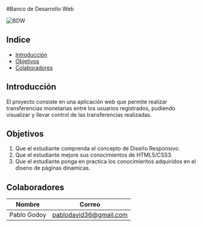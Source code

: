 #Banco de Desarrollo Web

![BDW](/Anexos/presupuesto_familiar.jpg "Banco de Desarrollo Web")


## Indice

* [Introducción](#introduccion)
* [Objetivos](#objetivos)
* [Colaboradores](#colaboradores)


## Introducción

El proyecto consiste en una aplicación web que permite realizar transferencias monetarias entre los usuarios registrados, pudiendo visualizar y llevar control de las transferencias realizadas.


## Objetivos

1. Que el estudiante comprenda el concepto de Diseño Responsivo.
2. Que el estudiante mejore sus conocimientos de HTML5/CSS3.
3. Que el estudiante ponga en practica los conocimientos adquiridos en el diseno de páginas dinamicas.


## Colaboradores

| Nombre | Correo |
|:------------:|:--------------:|
| Pablo Godoy | pablodavid36@gmail.com |
